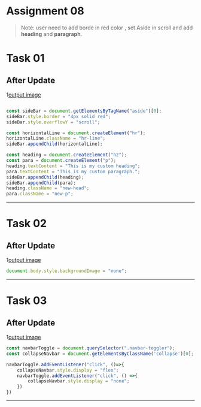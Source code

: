 # **Assignment 08**
>Note: user need to add borde in red color , set Aside in scroll and add **heading** and **paragraph**.

# **Task 01**

## **After Update** 

1[output image](./images/dom-assignment-08-task-01.png)

```js

const sideBar = document.getElementsByTagName("aside")[0];
sideBar.style.border = "4px solid red";
sideBar.style.overflowY = "scroll";

const horizontalLine = document.createElement("hr");
horizontalLine.className = "hr-line";
sideBar.appendChild(horizontalLine);

const heading = document.createElement("h2");
const para = document.createElement("p");
heading.textContent = "This is my custom heading";
para.textContent = "This is my custom paragraph.";
sideBar.appendChild(heading);
sideBar.appendChild(para);
heading.className = "new-head";
para.className = "new-p";
```

---

# **Task 02**

## **After Update** 
1[output image](./images/dom-assignment-08-task-02.png)

```js
document.body.style.backgroundImage = "none";
```
---

# **Task 03**

## **After Update** 
1[output image](./images/dom-assignment-08-task-03.png)

```js
const navbarToggle = document.querySelector(".navbar-toggler");
const collapseNavbar = document.getElementsByClassName('collapse')[0];

navbarToggle.addEventListener("click", ()=>{
    collapseNavbar.style.display = "flex";
    navbarToggle.addEventListener("click", () =>{
        collapseNavbar.style.display = "none";
    })
})

```
---


